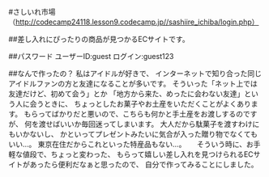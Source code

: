 #さしいれ市場（http://codecamp24118.lesson9.codecamp.jp//sashiire_ichiba/login.php）

##差し入れにぴったりの商品が見つかるECサイトです。

##パスワード
ユーザーID:guest
ログイン:guest123


##なんで作ったの？
私はアイドルが好きで、
インターネットで知り合った同じアイドルファンの方と友達になることが多いです。
そういった「ネット上では友達だけど、初めて会う」とか
「地方から来た、めったに会わない友達」という人に会うときに、
ちょっとしたお菓子やお土産をいただくことがよくあります。
もらってばかりだと悪いので、こちらも何かと手土産をお渡しするのですが、
何を渡せばいいか毎回迷ってしまいます。
大人だから駄菓子を渡すわけにもいかないし、
かといってプレゼントみたいに気合が入った贈り物でなくてもいい…。
東京在住だからこれといった特産品もない…。
　 そういう時に、お手軽な値段で、ちょっと変わった、
もらって嬉しい差し入れを見つけられるECサイトがあったら便利だなぁと思ったので、
自分で作ってみることにしました。
